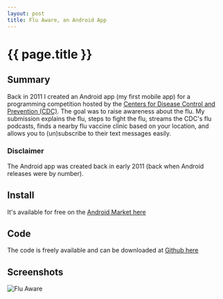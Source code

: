 ```yaml
---
layout: post
title: Flu Aware, an Android App
---
```


# {{ page.title }}


## Summary

Back in 2011 I created an Android app (my first mobile app) for a programming competition hosted by the [Centers for Disease Control and Prevention (CDC)](https://www.cdc.gov). The goal was to raise awareness about the flu. My submission explains the flu, steps to fight the flu, streams the CDC's flu podcasts, finds a nearby flu vaccine clinic based on your location, and allows you to (un)subscribe to their text messages easily.

### Disclaimer

The Android app was created back in early 2011 (back when Android releases were by number).

## Install

It's available for free on the [Android Market here](https://market.android.com/details?id=com.wliu.cdcfluaware&amp;feature=search_result)

## Code

The code is freely available and can be downloaded at [Github here](https://github.com/WilliamQLiu/android-java-examples/tree/master/fluaware)

## Screenshots

![Flu Aware](https://github.com/WilliamQLiu/williamqliu.github.io/tree/master/images/flu_aware.png)